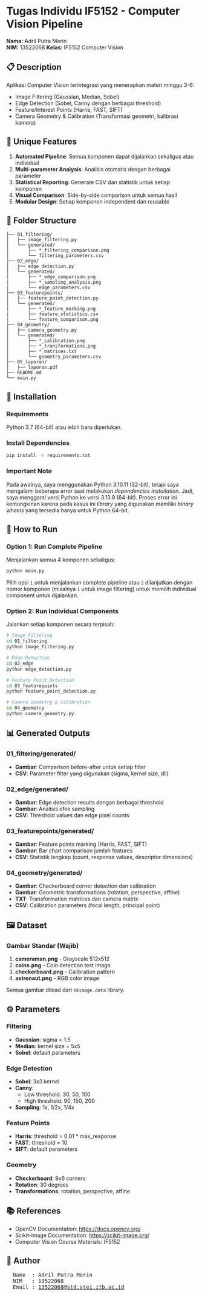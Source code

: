 # Tugas Individu IF5152 - Computer Vision Pipeline

**Nama:** Adril Putra Merin  
**NIM:** 13522068
**Kelas:** IF5152 Computer Vision

## 📋 Description

Aplikasi Computer Vision terintegrasi yang menerapkan materi minggu 3-6:
- Image Filtering (Gaussian, Median, Sobel)
- Edge Detection (Sobel, Canny dengan berbagai threshold)
- Feature/Interest Points (Harris, FAST, SIFT)
- Camera Geometry & Calibration (Transformasi geometri, kalibrasi kamera)

## 🎯 Unique Features

1. **Automated Pipeline**: Semua komponen dapat dijalankan sekaligus atau individual
2. **Multi-parameter Analysis**: Analisis otomatis dengan berbagai parameter
3. **Statistical Reporting**: Generate CSV dan statistik untuk setiap komponen
4. **Visual Comparison**: Side-by-side comparison untuk semua hasil
5. **Modular Design**: Setiap komponen independent dan reusable

## 📁 Folder Structure

```
├── 01_filtering/
│   ├── image_filtering.py
│   └── generated/
│       ├── *_filtering_comparison.png
|       └── filtering_parameters.csv
├── 02_edge/
│   ├── edge_detection.py
│   └── generated/
|       ├── *_edge_comparison.png
|       ├── *_sampling_analysis.png
|       └── edge_parameters.csv
├── 03_featurepoints/
│   ├── feature_point_detection.py
│   └── generated/
|       ├── *_feature_marking.png
|       ├── feature_statistics.csv
|       └── feature_comparison.png
├── 04_geometry/
│   ├── camera_geometry.py
│   └── generated/
│       ├── *_calibration.png
│       ├── *_transformations.png
│       ├── *_matrices.txt
│       └── geometry_parameters.csv
├── 05_laporan/
│   ├── laporan.pdf
├── README.md
└── main.py
```

## 🔧 Installation

### Requirements

Python 3.7 (64-bit) atau lebih baru diperlukan. 

### Install Dependencies

```bash
pip install -r requirements.txt
```

### Important Note
Pada awalnya, saya menggunakan Python 3.10.11 (32-bit), tetapi saya mengalami beberapa error saat melakukan _dependencies installation_. Jadi, saya mengganti versi Python ke versi 3.13.9 (64-bit). Proses error ini kemungkinan karena pada kasus ini _library_ yang digunakan memiliki _binary wheels_ yang tersedia hanya untuk Python 64-bit.  

## 🚀 How to Run

### Option 1: Run Complete Pipeline

Menjalankan semua 4 komponen sekaligus:

```bash
python main.py
```

Pilih opsi `1` untuk menjalankan complete pipeline atau `2` dilanjutkan dengan nomor komponen (misalnya `1` untuk image filtering) untuk memilih individual component untuk dijalankan. 

### Option 2: Run Individual Components

Jalankan setiap komponen secara terpisah:

```bash
# Image Filtering
cd 01_filtering
python image_filtering.py

# Edge Detection
cd 02_edge
python edge_detection.py

# Feature Point Detection
cd 03_featurepoints
python feature_point_detection.py

# Camera Geometry & Calibration
cd 04_geometry
python camera_geometry.py
```

## 📊 Generated Outputs

### 01_filtering/generated/
- **Gambar**: Comparison before-after untuk setiap filter
- **CSV**: Parameter filter yang digunakan (sigma, kernel size, dll)

### 02_edge/generated/
- **Gambar**: Edge detection results dengan berbagai threshold
- **Gambar**: Analisis efek sampling
- **CSV**: Threshold values dan edge pixel counts

### 03_featurepoints/generated/
- **Gambar**: Feature points marking (Harris, FAST, SIFT)
- **Gambar**: Bar chart comparison jumlah features
- **CSV**: Statistik lengkap (count, response values, descriptor dimensions)

### 04_geometry/generated/
- **Gambar**: Checkerboard corner detection dan calibration
- **Gambar**: Geometric transformations (rotation, perspective, affine)
- **TXT**: Transformation matrices dan camera matrix
- **CSV**: Calibration parameters (focal length, principal point)

## 🖼️ Dataset

### Gambar Standar (Wajib)
1. **cameraman.png** - Grayscale 512x512
2. **coins.png** - Coin detection test image
3. **checkerboard.png** - Calibration pattern
4. **astronaut.png** - RGB color image

Semua gambar diload dari `skimage.data` library.

## ⚙️ Parameters

### Filtering
- **Gaussian**: sigma = 1.5
- **Median**: kernel size = 5x5
- **Sobel**: default parameters

### Edge Detection
- **Sobel**: 3x3 kernel
- **Canny**: 
  - Low threshold: 30, 50, 100
  - High threshold: 90, 150, 200
- **Sampling**: 1x, 1/2x, 1/4x

### Feature Points
- **Harris**: threshold = 0.01 * max_response
- **FAST**: threshold = 10
- **SIFT**: default parameters

### Geometry
- **Checkerboard**: 9x6 corners
- **Rotation**: 30 degrees
- **Transformations**: rotation, perspective, affine


## 📚 References

- OpenCV Documentation: https://docs.opencv.org/
- Scikit-image Documentation: https://scikit-image.org/
- Computer Vision Course Materials: IF5152

## 👤 Author

<pre>
  Name  : Adril Putra Merin
  NIM   : 13522068
  Email : <a href="mailto:13522068@std.stei.itb.ac.id">13522068@std.stei.itb.ac.id</a>
</pre>